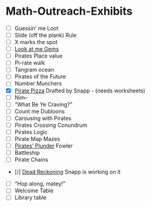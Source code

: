 # Math-Outreach-Exhibits

- [ ] Guessin’ me Loot
- [ ] Slide (off the plank) Rule
- [ ] X marks the spot
- [ ] [Look at me Gems](./eulerCharacteristic)
- [ ] Pirates Place value
- [ ] Pi-rate walk
- [ ] Tangram ocean
- [ ] Pirates of the Future
- [ ] Number Munchers
- [x] [Pirate Pizza](./pizza) Drafted by Snapp - (needs worksheets)
- [ ] Nim–
- [ ] “What Be Ye Craving?”
- [ ] Count me Dubloons
- [ ] Carousing with Pirates
- [ ] Pirates Crossing Conundrum
- [ ] Pirates Logic
- [ ] Pirate Map Mazes
- [ ] [Pirates’ Plunder](./towersOfHanoi) Fowler
- [ ] Battleship
- [ ] Pirate Chains
- [/] [Dead Reckoning](./deadRecoking) Snapp is working on it
- [ ] “Hop along, matey!”
- [ ] Welcome Table 
- [ ] Library table
